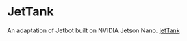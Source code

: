 # JetTank
An adaptation of Jetbot built on NVIDIA Jetson Nano.
[jetTank](https://github.com/estods3/JetTank/blob/master/IMG_20191010_211854.jpg)
